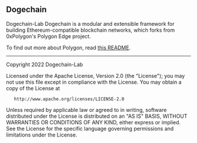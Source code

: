 ## Dogechain

Dogechain-Lab Dogechain is a modular and extensible framework for building Ethereum-compatible blockchain networks, which forks from 0xPolygon's Polygon Edge project.

To find out more about Polygon, read [this README](./README-PolygonEdge.md).

---

Copyright 2022 Dogechain-Lab

Licensed under the Apache License, Version 2.0 (the "License");
you may not use this file except in compliance with the License.
You may obtain a copy of the License at

       http://www.apache.org/licenses/LICENSE-2.0

Unless required by applicable law or agreed to in writing, software
distributed under the License is distributed on an "AS IS" BASIS,
WITHOUT WARRANTIES OR CONDITIONS OF ANY KIND, either express or implied.
See the License for the specific language governing permissions and
limitations under the License.
